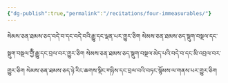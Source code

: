 ```yaml
---
{"dg-publish":true,"permalink":"/recitations/four-immeasurables/"}
---
```


སེམས་ཅན་ཐམས་ཅད་བདེ་བ་དང་བདེ་བའི་རྒྱུ་དང་ལྡན་པར་གྱུར་ཅིག 
སེམས་ཅན་ཐམས་ཅད་སྡུག་བསྔལ་དང་སྡུག་བསྔལ་གྱིི་རྒྱུ་དང་བྲལ་བར་གྱུར་ཅིག 
སེམས་ཅན་ཐམས་ཅད་སྡུག་བསྔལ་མེད་པའི་བདེ་བ་དང་མི་འབྲལ་བར་གྱུར་ཅིག 
སེམས་ཅན་ཐམས་ཅད་ཉེ་རིང་ཆགས་སྡིང་གཉིས་དང་བྲལ་བའི་བཏང་སྙོམས་ལ་གནས་པར་གྱུར་ཅིག